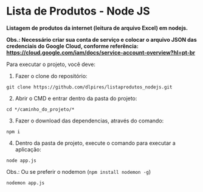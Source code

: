 # Lista de Produtos - Node JS

**Listagem de produtos da internet (leitura de arquivo Excel) em nodejs.**

**Obs.: Necessário criar sua conta de serviço e colocar o arquivo JSON das credenciais do Google Cloud, conforme referência: https://cloud.google.com/iam/docs/service-account-overview?hl=pt-br**

Para executar o projeto, você deve:

1) Fazer o clone do repositório:

```
git clone https://github.com/dlpires/listaprodutos_nodejs.git
```

2) Abrir o CMD e entrar dentro da pasta do projeto:

```
cd */caminho_do_projeto/*
```
3) Fazer o download das dependencias, através do comando:
```
npm i
```
4) Dentro da pasta de projeto, execute o comando para executar a aplicação:
```
node app.js
```
Obs.: Ou se preferir o nodemon (```npm install nodemon -g```)

```
nodemon app.js
```
